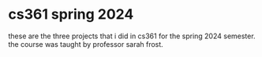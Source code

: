 # cs361 spring 2024

these are the three projects that i did in cs361 for the spring 2024 semester. the course was taught by professor sarah frost.
